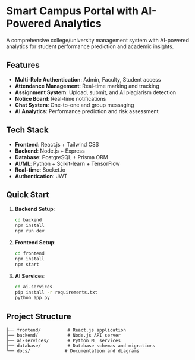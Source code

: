 # Smart Campus Portal with AI-Powered Analytics

A comprehensive college/university management system with AI-powered analytics for student performance prediction and academic insights.

## Features

- **Multi-Role Authentication**: Admin, Faculty, Student access
- **Attendance Management**: Real-time marking and tracking
- **Assignment System**: Upload, submit, and AI plagiarism detection
- **Notice Board**: Real-time notifications
- **Chat System**: One-to-one and group messaging
- **AI Analytics**: Performance prediction and risk assessment

## Tech Stack

- **Frontend**: React.js + Tailwind CSS
- **Backend**: Node.js + Express
- **Database**: PostgreSQL + Prisma ORM
- **AI/ML**: Python + Scikit-learn + TensorFlow
- **Real-time**: Socket.io
- **Authentication**: JWT

## Quick Start

1. **Backend Setup**:
   ```bash
   cd backend
   npm install
   npm run dev
   ```

2. **Frontend Setup**:
   ```bash
   cd frontend
   npm install
   npm start
   ```

3. **AI Services**:
   ```bash
   cd ai-services
   pip install -r requirements.txt
   python app.py
   ```

## Project Structure

```
├── frontend/          # React.js application
├── backend/           # Node.js API server
├── ai-services/       # Python ML services
├── database/          # Database schemas and migrations
└── docs/             # Documentation and diagrams
```